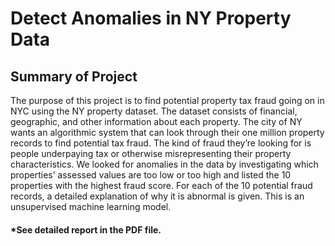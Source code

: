 # Detect Anomalies in NY Property Data

## Summary of Project
The purpose of this project is to find potential property tax fraud going on in NYC using the NY property dataset. The dataset consists of financial, geographic, and other information about each property. The city of NY wants an algorithmic system that can look through their one million property records to find potential tax fraud. The kind of fraud they’re looking for is people underpaying tax or otherwise misrepresenting their property characteristics. We looked for anomalies in the data by investigating which properties’ assessed values are too low or too high and listed the 10 properties with the highest fraud score. For each of the 10 potential fraud records, a detailed explanation of why it is abnormal is given. This is an unsupervised machine learning model. 

#### *See detailed report in the PDF file.
